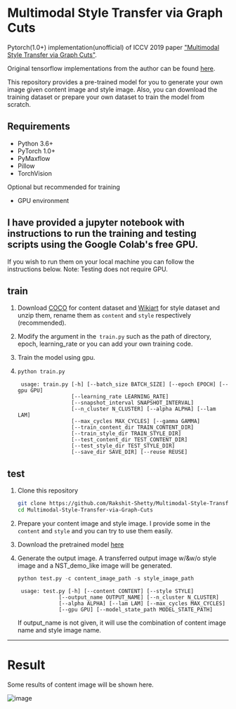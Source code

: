 # Multimodal Style Transfer via Graph Cuts
Pytorch(1.0+) implementation(unofficial) of ICCV 2019 paper ["Multimodal Style Transfer via Graph Cuts"](https://arxiv.org/abs/1904.04443).

Original tensorflow implementations from the author can be found [here](https://github.com/yulunzhang/MST).

This repository provides a pre-trained model for you to generate your own image given content image and style image. Also, you can download the training dataset or prepare your own dataset to train the model from scratch.

## Requirements

- Python 3.6+
- PyTorch 1.0+
- PyMaxflow
- Pillow
- TorchVision

Optional but recommended for training
- GPU environment 

## I have provided a jupyter notebook with instructions to run the training and testing scripts using the Google Colab's free GPU. 
If you wish to run them on your local machine you can follow the instructions below.
Note: Testing does not require GPU.

## train

1. Download [COCO](http://cocodataset.org/#download) for content dataset and [Wikiart](https://www.kaggle.com/c/painter-by-numbers) for style dataset and unzip them, rename them as `content` and `style` respectively (recommended).

2. Modify the argument in the` train.py` such as the path of directory, epoch, learning_rate or you can add your own training code.

3. Train the model using gpu.

4. ```python
   python train.py
   ```

   ```
    usage: train.py [-h] [--batch_size BATCH_SIZE] [--epoch EPOCH] [--gpu GPU]
                    [--learning_rate LEARNING_RATE]
                    [--snapshot_interval SNAPSHOT_INTERVAL]
                    [--n_cluster N_CLUSTER] [--alpha ALPHA] [--lam LAM]
                    [--max_cycles MAX_CYCLES] [--gamma GAMMA]
                    [--train_content_dir TRAIN_CONTENT_DIR]
                    [--train_style_dir TRAIN_STYLE_DIR]
                    [--test_content_dir TEST_CONTENT_DIR]
                    [--test_style_dir TEST_STYLE_DIR] 
                    [--save_dir SAVE_DIR] [--reuse REUSE]
   ```

## test

1. Clone this repository 

   ```bash
   git clone https://github.com/Rakshit-Shetty/Multimodal-Style-Transfer-via-Graph-Cuts.git
   cd Multimodal-Style-Transfer-via-Graph-Cuts
   ```

2. Prepare your content image and style image. I provide some in the `content` and `style` and you can try to use them easily.

3. Download the pretrained model [here](https://drive.google.com/)

4. Generate the output image. A transferred output image w/&w/o style image and a NST_demo_like image will be generated.

   ```python
   python test.py -c content_image_path -s style_image_path
   ```

   ```
    usage: test.py [-h] [--content CONTENT] [--style STYLE]
                [--output_name OUTPUT_NAME] [--n_cluster N_CLUSTER]
                [--alpha ALPHA] [--lam LAM] [--max_cycles MAX_CYCLES]
                [--gpu GPU] [--model_state_path MODEL_STATE_PATH]
   ```

   If output_name is not given, it will use the combination of content image name and style image name.


------


# Result

Some results of content image will be shown here.

![image](https://github.com)
